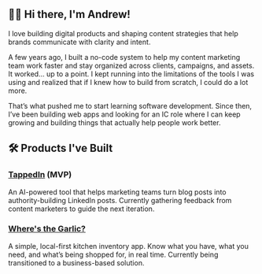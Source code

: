 ## 👋🏾 Hi there, I'm Andrew!

I love building digital products and shaping content strategies that help brands communicate with clarity and intent. 

A few years ago, I built a no-code system to help my content marketing team work faster and stay organized across clients, campaigns, and assets. It worked... up to a point. I kept running into the limitations of the tools I was using and realized that if I knew how to build from scratch, I could do a lot more. 

That’s what pushed me to start learning software development. Since then, I’ve been building web apps and looking for an IC role where I can keep growing and building things that actually help people work better.

## 🛠️ Products I've Built

### [TappedIn](https://tappedin-two.vercel.app) (MVP)
An AI-powered tool that helps marketing teams turn blog posts into authority-building LinkedIn posts. Currently gathering feedback from content marketers to guide the next iteration.

### [Where's the Garlic?](https://www.wheresthegarlic.com)
A simple, local-first kitchen inventory app. Know what you have, what you need, and what’s being shopped for, in real time. Currently being transitioned to a business-based solution.

<!---
internetdrew/internetdrew is a ✨ special ✨ repository because its `README.md` (this file) appears on your GitHub profile.
You can click the Preview link to take a look at your changes.
--->
